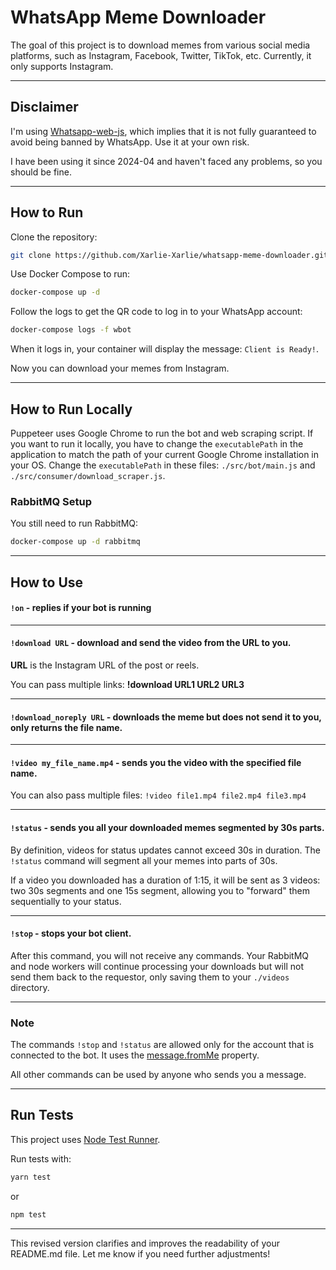 # WhatsApp Meme Downloader

The goal of this project is to download memes from various social media platforms, such as Instagram, Facebook, Twitter, TikTok, etc. Currently, it only supports Instagram.

---

## Disclaimer

I'm using [Whatsapp-web-js](https://wwebjs.dev/), which implies that it is not fully guaranteed to avoid being banned by WhatsApp. Use it at your own risk.

I have been using it since 2024-04 and haven't faced any problems, so you should be fine.

---

## How to Run

Clone the repository:
```bash
git clone https://github.com/Xarlie-Xarlie/whatsapp-meme-downloader.git
```

Use Docker Compose to run:
```bash
docker-compose up -d
```

Follow the logs to get the QR code to log in to your WhatsApp account:
```bash
docker-compose logs -f wbot
```

When it logs in, your container will display the message: `Client is Ready!`.

Now you can download your memes from Instagram.

---

## How to Run Locally

Puppeteer uses Google Chrome to run the bot and web scraping script. If you want to run it locally, you have to change the `executablePath` in the application to match the path of your current Google Chrome installation in your OS. Change the `executablePath` in these files: `./src/bot/main.js` and `./src/consumer/download_scraper.js`.

### RabbitMQ Setup

You still need to run RabbitMQ:
```bash
docker-compose up -d rabbitmq
```

---

## How to Use

#### `!on` - replies if your bot is running

---

#### `!download URL` - download and send the video from the URL to you.

**URL** is the Instagram URL of the post or reels.

You can pass multiple links:
**!download URL1 URL2 URL3**

---

#### `!download_noreply URL` - downloads the meme but does not send it to you, only returns the file name.

---

#### `!video my_file_name.mp4` - sends you the video with the specified file name.

You can also pass multiple files:
`!video file1.mp4 file2.mp4 file3.mp4`

---

#### `!status` - sends you all your downloaded memes segmented by 30s parts.

By definition, videos for status updates cannot exceed 30s in duration. The `!status` command will segment all your memes into parts of 30s.

If a video you downloaded has a duration of 1:15, it will be sent as 3 videos: two 30s segments and one 15s segment, allowing you to "forward" them sequentially to your status.

---

#### `!stop` - stops your bot client.

After this command, you will not receive any commands. Your RabbitMQ and node workers will continue processing your downloads but will not send them back to the requestor, only saving them to your `./videos` directory.

---

### Note

The commands `!stop` and `!status` are allowed only for the account that is connected to the bot. It uses the [message.fromMe](https://docs.wwebjs.dev/Message.html#fromMe) property.

All other commands can be used by anyone who sends you a message.

---

## Run Tests

This project uses [Node Test Runner](https://nodejs.org/api/test.html#test-runner).

Run tests with:
```bash
yarn test
```
or
```bash
npm test
```

---

This revised version clarifies and improves the readability of your README.md file. Let me know if you need further adjustments!
